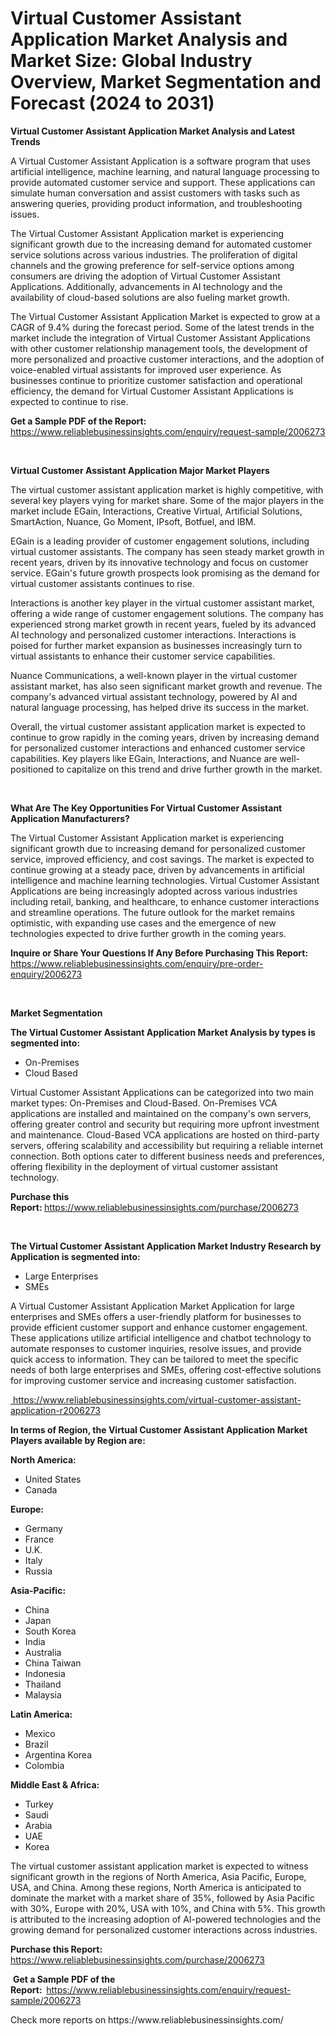 <p><h1>Virtual Customer Assistant Application Market Analysis and Market Size: Global Industry Overview, Market Segmentation and Forecast (2024 to 2031)</h1></p><p><strong>Virtual Customer Assistant Application Market Analysis and Latest Trends</strong></p>
<p><p>A Virtual Customer Assistant Application is a software program that uses artificial intelligence, machine learning, and natural language processing to provide automated customer service and support. These applications can simulate human conversation and assist customers with tasks such as answering queries, providing product information, and troubleshooting issues.</p><p>The Virtual Customer Assistant Application market is experiencing significant growth due to the increasing demand for automated customer service solutions across various industries. The proliferation of digital channels and the growing preference for self-service options among consumers are driving the adoption of Virtual Customer Assistant Applications. Additionally, advancements in AI technology and the availability of cloud-based solutions are also fueling market growth.</p><p>The Virtual Customer Assistant Application Market is expected to grow at a CAGR of 9.4% during the forecast period. Some of the latest trends in the market include the integration of Virtual Customer Assistant Applications with other customer relationship management tools, the development of more personalized and proactive customer interactions, and the adoption of voice-enabled virtual assistants for improved user experience. As businesses continue to prioritize customer satisfaction and operational efficiency, the demand for Virtual Customer Assistant Applications is expected to continue to rise.</p></p>
<p><strong>Get a Sample PDF of the Report:&nbsp;</strong> <a href="https://www.reliablebusinessinsights.com/enquiry/request-sample/2006273">https://www.reliablebusinessinsights.com/enquiry/request-sample/2006273</a></p>
<p>&nbsp;</p>
<p><strong>Virtual Customer Assistant Application Major Market Players</strong></p>
<p><p>The virtual customer assistant application market is highly competitive, with several key players vying for market share. Some of the major players in the market include EGain, Interactions, Creative Virtual, Artificial Solutions, SmartAction, Nuance, Go Moment, IPsoft, Botfuel, and IBM.</p><p>EGain is a leading provider of customer engagement solutions, including virtual customer assistants. The company has seen steady market growth in recent years, driven by its innovative technology and focus on customer service. EGain's future growth prospects look promising as the demand for virtual customer assistants continues to rise.</p><p>Interactions is another key player in the virtual customer assistant market, offering a wide range of customer engagement solutions. The company has experienced strong market growth in recent years, fueled by its advanced AI technology and personalized customer interactions. Interactions is poised for further market expansion as businesses increasingly turn to virtual assistants to enhance their customer service capabilities.</p><p>Nuance Communications, a well-known player in the virtual customer assistant market, has also seen significant market growth and revenue. The company's advanced virtual assistant technology, powered by AI and natural language processing, has helped drive its success in the market.</p><p>Overall, the virtual customer assistant application market is expected to continue to grow rapidly in the coming years, driven by increasing demand for personalized customer interactions and enhanced customer service capabilities. Key players like EGain, Interactions, and Nuance are well-positioned to capitalize on this trend and drive further growth in the market.</p></p>
<p>&nbsp;</p>
<p><strong>What Are The Key Opportunities For Virtual Customer Assistant Application Manufacturers?</strong></p>
<p><p>The Virtual Customer Assistant Application market is experiencing significant growth due to increasing demand for personalized customer service, improved efficiency, and cost savings. The market is expected to continue growing at a steady pace, driven by advancements in artificial intelligence and machine learning technologies. Virtual Customer Assistant Applications are being increasingly adopted across various industries including retail, banking, and healthcare, to enhance customer interactions and streamline operations. The future outlook for the market remains optimistic, with expanding use cases and the emergence of new technologies expected to drive further growth in the coming years.</p></p>
<p><strong>Inquire or Share Your Questions If Any Before Purchasing This Report:</strong> <a href="https://www.reliablebusinessinsights.com/enquiry/pre-order-enquiry/2006273">https://www.reliablebusinessinsights.com/enquiry/pre-order-enquiry/2006273</a></p>
<p>&nbsp;</p>
<p><strong>Market Segmentation</strong></p>
<p><strong>The Virtual Customer Assistant Application Market Analysis by types is segmented into:</strong></p>
<p><ul><li>On-Premises</li><li>Cloud Based</li></ul></p>
<p><p>Virtual Customer Assistant Applications can be categorized into two main market types: On-Premises and Cloud-Based. On-Premises VCA applications are installed and maintained on the company's own servers, offering greater control and security but requiring more upfront investment and maintenance. Cloud-Based VCA applications are hosted on third-party servers, offering scalability and accessibility but requiring a reliable internet connection. Both options cater to different business needs and preferences, offering flexibility in the deployment of virtual customer assistant technology.</p></p>
<p><strong>Purchase this Report:&nbsp;</strong><a href="https://www.reliablebusinessinsights.com/purchase/2006273">https://www.reliablebusinessinsights.com/purchase/2006273</a></p>
<p>&nbsp;</p>
<p><strong>The Virtual Customer Assistant Application Market Industry Research by Application is segmented into:</strong></p>
<p><ul><li>Large Enterprises</li><li>SMEs</li></ul></p>
<p><p>A Virtual Customer Assistant Application Market Application for large enterprises and SMEs offers a user-friendly platform for businesses to provide efficient customer support and enhance customer engagement. These applications utilize artificial intelligence and chatbot technology to automate responses to customer inquiries, resolve issues, and provide quick access to information. They can be tailored to meet the specific needs of both large enterprises and SMEs, offering cost-effective solutions for improving customer service and increasing customer satisfaction.</p></p>
<p><a href="https://www.reliablebusinessinsights.com/virtual-customer-assistant-application-r2006273">&nbsp;https://www.reliablebusinessinsights.com/virtual-customer-assistant-application-r2006273</a></p>
<p><strong>In terms of Region, the Virtual Customer Assistant Application Market Players available by Region are:</strong></p>
<p>
    <p> <strong> North America: </strong>
        <ul>
            <li>United States</li>
            <li>Canada</li>
        </ul>
        </p> 
    <p> <strong> Europe: </strong>
        <ul>
            <li>Germany</li>
            <li>France</li>
            <li>U.K.</li>
            <li>Italy</li>
            <li>Russia</li>
        </ul>
        </p> 
    <p> <strong> Asia-Pacific: </strong>
        <ul>
            <li>China</li>
            <li>Japan</li>
            <li>South Korea</li>
            <li>India</li>
            <li>Australia</li>
            <li>China Taiwan</li>
            <li>Indonesia</li>
            <li>Thailand</li>
            <li>Malaysia</li>
        </ul>
        </p> 
    <p> <strong> Latin America: </strong>
        <ul>
            <li>Mexico</li>
            <li>Brazil</li>
            <li>Argentina Korea</li>
            <li>Colombia</li>
        </ul>
        </p> 
    <p> <strong> Middle East & Africa: </strong>
        <ul>
            <li>Turkey</li>
            <li>Saudi</li>
            <li>Arabia</li>
            <li>UAE</li>
            <li>Korea</li>
        </ul>
    </p>
    </p>
<p><p>The virtual customer assistant application market is expected to witness significant growth in the regions of North America, Asia Pacific, Europe, USA, and China. Among these regions, North America is anticipated to dominate the market with a market share of 35%, followed by Asia Pacific with 30%, Europe with 20%, USA with 10%, and China with 5%. This growth is attributed to the increasing adoption of AI-powered technologies and the growing demand for personalized customer interactions across industries.</p></p>
<p><strong>Purchase this Report: </strong><a href="https://www.reliablebusinessinsights.com/purchase/2006273">https://www.reliablebusinessinsights.com/purchase/2006273</a></p>
<p>&nbsp;<strong>Get a Sample PDF of the Report:&nbsp;&nbsp;</strong><a href="https://www.reliablebusinessinsights.com/enquiry/request-sample/2006273">https://www.reliablebusinessinsights.com/enquiry/request-sample/2006273</a></p>
<p><strong></strong></p>
<p>Check more reports on https://www.reliablebusinessinsights.com/</p>